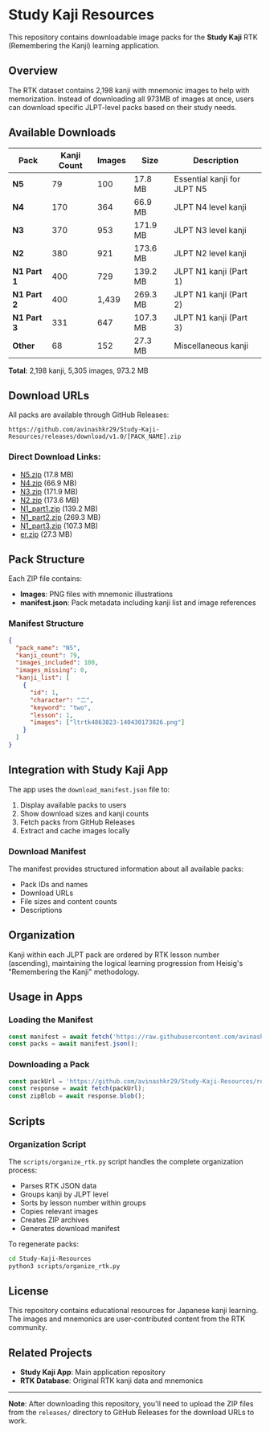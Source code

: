 # Study Kaji Resources

This repository contains downloadable image packs for the **Study Kaji** RTK (Remembering the Kanji) learning application.

## Overview

The RTK dataset contains 2,198 kanji with mnemonic images to help with memorization. Instead of downloading all 973MB of images at once, users can download specific JLPT-level packs based on their study needs.

## Available Downloads

| Pack | Kanji Count | Images | Size | Description |
|------|-------------|--------|------|-------------|
| **N5** | 79 | 100 | 17.8 MB | Essential kanji for JLPT N5 |
| **N4** | 170 | 364 | 66.9 MB | JLPT N4 level kanji |
| **N3** | 370 | 953 | 171.9 MB | JLPT N3 level kanji |
| **N2** | 380 | 921 | 173.6 MB | JLPT N2 level kanji |
| **N1 Part 1** | 400 | 729 | 139.2 MB | JLPT N1 kanji (Part 1) |
| **N1 Part 2** | 400 | 1,439 | 269.3 MB | JLPT N1 kanji (Part 2) |
| **N1 Part 3** | 331 | 647 | 107.3 MB | JLPT N1 kanji (Part 3) |
| **Other** | 68 | 152 | 27.3 MB | Miscellaneous kanji |

**Total**: 2,198 kanji, 5,305 images, 973.2 MB

## Download URLs

All packs are available through GitHub Releases:

```
https://github.com/avinashkr29/Study-Kaji-Resources/releases/download/v1.0/[PACK_NAME].zip
```

### Direct Download Links:
- [N5.zip](https://github.com/avinashkr29/Study-Kaji-Resources/releases/download/v1.0/N5.zip) (17.8 MB)
- [N4.zip](https://github.com/avinashkr29/Study-Kaji-Resources/releases/download/v1.0/N4.zip) (66.9 MB)
- [N3.zip](https://github.com/avinashkr29/Study-Kaji-Resources/releases/download/v1.0/N3.zip) (171.9 MB)
- [N2.zip](https://github.com/avinashkr29/Study-Kaji-Resources/releases/download/v1.0/N2.zip) (173.6 MB)
- [N1_part1.zip](https://github.com/avinashkr29/Study-Kaji-Resources/releases/download/v1.0/N1_part1.zip) (139.2 MB)
- [N1_part2.zip](https://github.com/avinashkr29/Study-Kaji-Resources/releases/download/v1.0/N1_part2.zip) (269.3 MB)
- [N1_part3.zip](https://github.com/avinashkr29/Study-Kaji-Resources/releases/download/v1.0/N1_part3.zip) (107.3 MB)
- [er.zip](https://github.com/avinashkr29/Study-Kaji-Resources/releases/download/v1.0/er.zip) (27.3 MB)

## Pack Structure

Each ZIP file contains:
- **Images**: PNG files with mnemonic illustrations
- **manifest.json**: Pack metadata including kanji list and image references

### Manifest Structure
```json
{
  "pack_name": "N5",
  "kanji_count": 79,
  "images_included": 100,
  "images_missing": 0,
  "kanji_list": [
    {
      "id": 1,
      "character": "二",
      "keyword": "two",
      "lesson": 1,
      "images": ["ltrtk4863823-140430173826.png"]
    }
  ]
}
```

## Integration with Study Kaji App

The app uses the `download_manifest.json` file to:
1. Display available packs to users
2. Show download sizes and kanji counts
3. Fetch packs from GitHub Releases
4. Extract and cache images locally

### Download Manifest
The manifest provides structured information about all available packs:
- Pack IDs and names
- Download URLs
- File sizes and content counts
- Descriptions

## Organization

Kanji within each JLPT pack are ordered by RTK lesson number (ascending), maintaining the logical learning progression from Heisig's "Remembering the Kanji" methodology.

## Usage in Apps

### Loading the Manifest
```javascript
const manifest = await fetch('https://raw.githubusercontent.com/avinashkr29/Study-Kaji-Resources/main/download_manifest.json');
const packs = await manifest.json();
```

### Downloading a Pack
```javascript
const packUrl = 'https://github.com/avinashkr29/Study-Kaji-Resources/releases/download/v1.0/N5.zip';
const response = await fetch(packUrl);
const zipBlob = await response.blob();
```

## Scripts

### Organization Script
The `scripts/organize_rtk.py` script handles the complete organization process:
- Parses RTK JSON data
- Groups kanji by JLPT level
- Sorts by lesson number within groups
- Copies relevant images
- Creates ZIP archives
- Generates download manifest

To regenerate packs:
```bash
cd Study-Kaji-Resources
python3 scripts/organize_rtk.py
```

## License

This repository contains educational resources for Japanese kanji learning. The images and mnemonics are user-contributed content from the RTK community.

## Related Projects

- **Study Kaji App**: Main application repository
- **RTK Database**: Original RTK kanji data and mnemonics

---

**Note**: After downloading this repository, you'll need to upload the ZIP files from the `releases/` directory to GitHub Releases for the download URLs to work.

